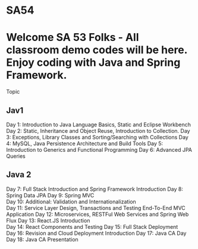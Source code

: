 # SA54

Welcome SA 53 Folks - All classroom demo codes will be here. Enjoy coding with Java and Spring Framework.
===================================================================

Topic 
## Jav1
Day 1: Introduction to Java Language Basics, Static and Eclipse Workbench  
Day 2: Static, Inheritance and Object Reuse, Introduction to Collection. 
Day 3: Exceptions, Library Classes and Sorting/Searching with Collections 
Day 4: MySQL, Java Persistence Architecture and Build Tools 
Day 5: Introduction to Generics and Functional Programming 
Day 6: Advanced JPA Queries 

## Java 2
Day 7: Full Stack Introduction and Spring Framework Introduction 
Day 8: Spring Data JPA 
Day 9: Spring MVC  
Day 10: Additional: Validation and Internationalization  
Day 11: Service Layer Design, Transactions and Testing End-To-End MVC Application 
Day 12: Microservices, RESTFul Web Services and Spring Web Flux 
Day 13: React.JS Introduction  
Day 14: React Components and Testing 
Day 15: Full Stack Deployment  
Day 16: Revision and Cloud Deployment Introduction 
Day 17: Java CA Day 
Day 18: Java CA Presentation 

